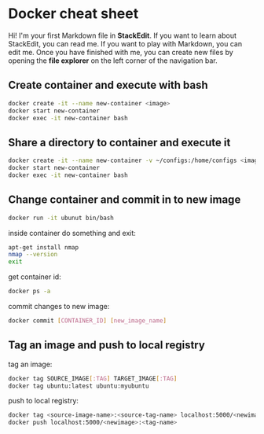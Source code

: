 # Docker cheat sheet

Hi! I'm your first Markdown file in **StackEdit**. If you want to learn about StackEdit, you can read me. If you want to play with Markdown, you can edit me. Once you have finished with me, you can create new files by opening the **file explorer** on the left corner of the navigation bar.


## Create container and execute with bash

```bash
docker create -it --name new-container <image>
docker start new-container
docker exec -it new-container bash
```

## Share a directory to container and execute it

```bash
docker create -it --name new-container -v ~/configs:/home/configs <image>
docker start new-container
docker exec -it new-container bash
```

## Change container and commit in to new image

```bash
docker run -it ubunut bin/bash
```
inside container do something and exit:
```bash
apt-get install nmap
nmap --version
exit
```
get container id:
```bash
docker ps -a
```
commit changes to new image:
```bash
docker commit [CONTAINER_ID] [new_image_name]
```

## Tag an image and push to local registry
tag an image:
```bash
docker tag SOURCE_IMAGE[:TAG] TARGET_IMAGE[:TAG]
docker tag ubuntu:latest ubuntu:myubuntu
```
push to local registry:
```bash
docker tag <source-image-name>:<source-tag-name> localhost:5000/<newimage>
docker push localhost:5000/<newimage>:<tag-name>
```
